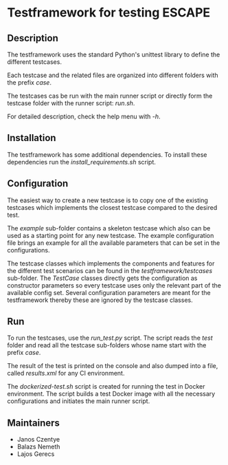 # Testframework for testing ESCAPE

## Description

The testframework uses the standard Python's unittest library to define the 
different testcases.

Each testcase and the related files are organized into different folders with 
the prefix *case*.

The testcases cas be run with the main runner script or directly form the 
testcase folder with the runner script: *run.sh*.

For detailed description, check the help menu with *-h*.

## Installation

The testframework has some additional dependencies. To install these dependencies
run the *install_requirements.sh* script.

## Configuration

The easiest way to create a new testcase is to copy one of the existing testcases
which implements the closest testcase compared to the desired test.

The *example* sub-folder contains a skeleton testcase which also can be used as a 
starting point for any new testcase. The example configuration file brings an
example for all the available parameters that can be set in the configurations.

The testcase classes which implements the components and features for the different
test scenarios can be found in the *testframework/testcases* sub-folder.
The *TestCase* classes directly gets the configuration as constructor parameters
so every testcase uses only the relevant part of the available config set.
Several configuration parameters are meant for the testframework thereby these
are ignored by the testcase classes.
 

## Run

To run the testcases, use the *run_test.py* script.
The script reads the *test* folder and read all the testcase sub-folders whose
name start with the prefix *case*.

The result of the test is printed on the console and also dumped into a file,
called *results.xml* for any CI environment.

The *dockerized-test.sh* script is created for running the test in Docker
environment. The script builds a test Docker image with all the necessary 
configurations and initiates the main runner script.

## Maintainers

  * Janos Czentye
  * Balazs Nemeth
  * Lajos Gerecs

